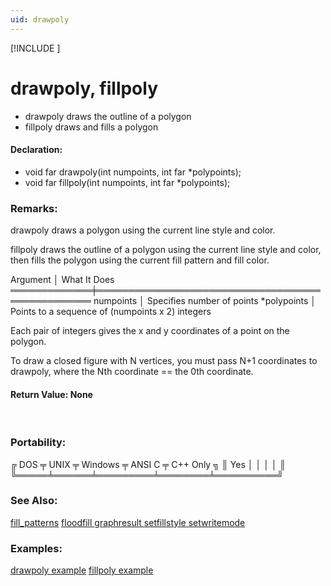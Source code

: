 ```yaml
---
uid: drawpoly
---
```

[!INCLUDE [](../includes/graphics_header.md)]
# drawpoly, fillpoly

* drawpoly draws the outline of a polygon
* fillpoly draws and fills a polygon

#### Declaration:
* void far drawpoly(int numpoints, int far *polypoints);
* void far fillpoly(int numpoints, int far *polypoints);

### Remarks:  
drawpoly draws a polygon using the current line style and color.

fillpoly draws the outline of a polygon using the current line style and color, then fills the polygon using the current fill pattern and fill color.

<div class="data">
  Argument    │ What It Does
 ═════════════╪═════════════════════════════════════════════════
  numpoints   │ Specifies number of points
  *polypoints │ Points to a sequence of (numpoints x 2) integers
</div>

Each pair of integers gives the x and y coordinates of a point on the polygon.

To draw a closed figure with N vertices, you must pass N+1 coordinates to drawpoly, where the Nth coordinate == the 0th coordinate.

#### Return Value:  None

<br>

### Portability:
<div class="data">
 ╔ DOS ╤ UNIX ╤ Windows ╤ ANSI C ╤ C++ Only ╗
 ║ Yes │      │         │        │          ║
 ╚═════╧══════╧═════════╧════════╧══════════╝
</div>

### See Also:
<div class="data">
<a href="fill_patterns.md">  fill_patterns</a> <a href="floodfill.md">  floodfill    </a> <a href="graphresult.md">  graphresult  </a> <a href="setfillstyle.md">  setfillstyle </a>
<a href="setwritemode.md">  setwritemode </a>
</div>

### Examples:
<div class="data">
<a href="drawpoly_example.md">  drawpoly example</a> <a href="fillpoly_example.md">  fillpoly example</a>
</div>